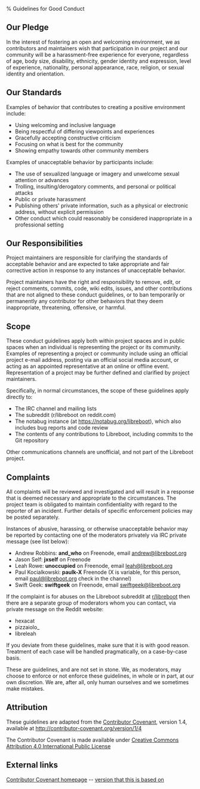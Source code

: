 % Guidelines for Good Conduct

Our Pledge
----------

In the interest of fostering an open and welcoming environment, we as
contributors and maintainers wish that participation in our project and our
community will be a harassment-free experience for everyone, regardless of age,
body size, disability, ethnicity, gender identity and expression, level of
experience, nationality, personal appearance, race, religion, or sexual identity
and orientation.

Our Standards
-------------

Examples of behavior that contributes to creating a positive environment
include:

* Using welcoming and inclusive language
* Being respectful of differing viewpoints and experiences
* Gracefully accepting constructive criticism
* Focusing on what is best for the community
* Showing empathy towards other community members

Examples of unacceptable behavior by participants include:

* The use of sexualized language or imagery and unwelcome sexual attention or
advances
* Trolling, insulting/derogatory comments, and personal or political attacks
* Public or private harassment
* Publishing others' private information, such as a physical or electronic
  address, without explicit permission
* Other conduct which could reasonably be considered inappropriate in a
  professional setting

Our Responsibilities
--------------------

Project maintainers are responsible for clarifying the standards of acceptable
behavior and are expected to take appropriate and fair corrective action in
response to any instances of unacceptable behavior.

Project maintainers have the right and responsibility to remove, edit, or
reject comments, commits, code, wiki edits, issues, and other contributions
that are not aligned to these conduct guidelines, or to ban temporarily or
permanently any contributor for other behaviors that they deem inappropriate,
threatening, offensive, or harmful.

Scope
-----

These conduct guidelines apply both within project spaces and in public spaces
when an individual is representing the project or its community. Examples of
representing a project or community include using an official project e-mail
address, posting via an official social media account, or acting as an appointed
representative at an online or offline event. Representation of a project may be
further defined and clarified by project maintainers.

Specifically, in normal circumstances, the scope of these guidelines apply
directly to:

* The IRC channel and mailing lists
* The subreddit (r/libreboot on reddit.com)
* The notabug instance (at <https://notabug.org/libreboot>), which also
  includes bug reports and code review
* The contents of any contributions to Libreboot, including commits to the Git
  repository

Other communications channels are unofficial, and not part of the Libreboot
project.

Complaints
----------

All complaints will be reviewed and investigated and will result in a response
that is deemed necessary and appropriate to the circumstances. The project team
is obligated to maintain confidentiality with regard to the reporter of an
incident. Further details of specific enforcement policies may be posted
separately.

Instances of abusive, harassing, or otherwise unacceptable behavior may be
reported by contacting one of the moderators privately via IRC private message
(see list below):

* Andrew Robbins: **and\_who** on Freenode, email
  [andrew@libreboot.org](mailto:andrew@libreboot.org)
* Jason Self: **jxself** on Freenode
* Leah Rowe: **unoccupied** on Freenode, email
  [leah@libreboot.org](mailto:leah@libreboot.org)
* Paul Kocialkowski: **paulk-X** Freenode (X is variable, for this
  person, email [paul@libreboot.org](mailto:paul@libreboot.org)
  check in the channel)
* Swift Geek: **swiftgeek** on Freenode, email
  [swiftgeek@libreboot.org](mailto:swiftgeek@libreboot.org)

If the complaint is for abuses on the Libreboot subreddit at
[r/libreboot](https://www.reddit.com/r/libreboot/) then there are a separate
group of moderators whom you can contact, via private message on the Reddit
website:

* hexacat
* pizzaiolo\_
* libreleah

If you deviate from these guidelines, make sure that it is with good reason.
Treatment of each case will be handled pragmatically, on a case-by-case basis.

These are guidelines, and are not set in stone. We, as moderators, may choose
to enforce or not enforce these guidelines, in whole or in part, at our own
discretion. We are, after all, only human ourselves and we sometimes make
mistakes.

Attribution
-----------

These guidelines are adapted from the
[Contributor Covenant](http://contributor-covenant.org/), version 1.4,
available at <http://contributor-covenant.org/version/1/4>

The Contributor Covenant is made available under [Creative Commons Attribution
4.0 International Public License](https://creativecommons.org/licenses/by/4.0/)

External links
--------------

[Contributor Covenant homepage](http://contributor-covenant.org)             --
[version that this is based on](http://contributor-covenant.org/version/1/4/)
